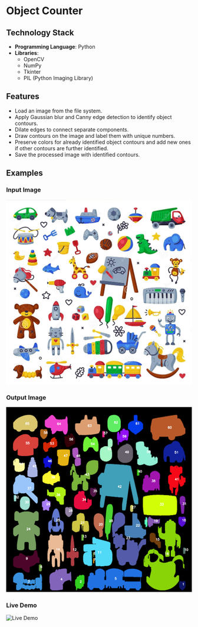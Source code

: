 # Object Counter

## Technology Stack
- **Programming Language**: Python
- **Libraries**:
  - OpenCV
  - NumPy
  - Tkinter
  - PIL (Python Imaging Library)

## Features
- Load an image from the file system.
- Apply Gaussian blur and Canny edge detection to identify object contours.
- Dilate edges to connect separate components.
- Draw contours on the image and label them with unique numbers.
- Preserve colors for already identified object contours and add new ones if other contours are further identified.
- Save the processed image with identified contours.

## Examples

### Input Image
![Input Image](assets/input.jpg)

### Output Image
![Output Image](assets/output.png)

### Live Demo
![Live Demo](assets/demo.gif)